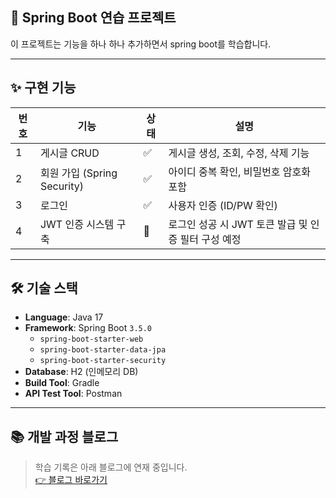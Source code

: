 ## 🚀 Spring Boot 연습 프로젝트
이 프로젝트는 기능을 하나 하나 추가하면서 spring boot를 학습합니다.

---

## ✨ 구현 기능

| 번호 | 기능                      | 상태 | 설명 |
|------|---------------------------|------|------|
| 1    | 게시글 CRUD               | ✅   | 게시글 생성, 조회, 수정, 삭제 기능 |
| 2    | 회원 가입 (Spring Security) | ✅   | 아이디 중복 확인, 비밀번호 암호화 포함 |
| 3    | 로그인                    | ✅   | 사용자 인증 (ID/PW 확인) |
| 4    | JWT 인증 시스템 구축      | 🔄️   | 로그인 성공 시 JWT 토큰 발급 및 인증 필터 구성 예정 |


---

## 🛠️ 기술 스택

- **Language**: Java 17  
- **Framework**: Spring Boot `3.5.0`
  - `spring-boot-starter-web`
  - `spring-boot-starter-data-jpa`
  - `spring-boot-starter-security`
- **Database**: H2 (인메모리 DB)
- **Build Tool**: Gradle
- **API Test Tool**: Postman

---

## 📚 개발 과정 블로그

> 학습 기록은 아래 블로그에 연재 중입니다.  
[👉 블로그 바로가기](https://duxpetal.tistory.com/category/%EC%8A%A4%ED%94%84%EB%B6%80%ED%8A%B8_%EA%B3%B5%EB%B6%80)


